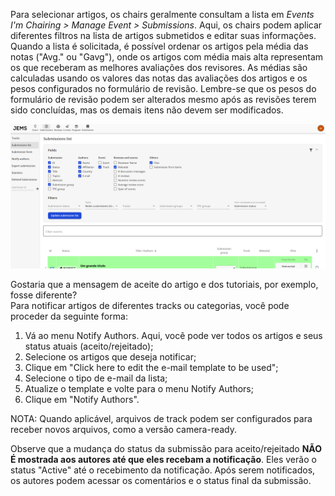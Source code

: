 Para selecionar artigos, os chairs geralmente consultam a lista em _Events I'm Chairing > Manage Event > Submissions_. Aqui, os chairs podem aplicar diferentes filtros na lista de artigos submetidos e editar suas informações.  
Quando a lista é solicitada, é possível ordenar os artigos pela média das notas ("Avg." ou "Gavg"), onde os artigos com média mais alta representam os que receberam as melhores avaliações dos revisores. As médias são calculadas usando os valores das notas das avaliações dos artigos e os pesos configurados no formulário de revisão. Lembre-se que os pesos do formulário de revisão podem ser alterados mesmo após as revisões terem sido concluídas, mas os demais itens não devem ser modificados.

![](images/jems_28.png)

Gostaria que a mensagem de aceite do artigo e dos tutoriais, por exemplo, fosse diferente?  
Para notificar artigos de diferentes tracks ou categorias, você pode proceder da seguinte forma:

1. Vá ao menu Notify Authors. Aqui, você pode ver todos os artigos e seus status atuais (aceito/rejeitado);
2. Selecione os artigos que deseja notificar;
3. Clique em "Click here to edit the e-mail template to be used";
4. Selecione o tipo de e-mail da lista;
5. Atualize o template e volte para o menu Notify Authors;
6. Clique em "Notify Authors".

NOTA: Quando aplicável, arquivos de track podem ser configurados para receber novos arquivos, como a versão camera-ready.

Observe que a mudança do status da submissão para aceito/rejeitado **NÃO É mostrada aos autores até que eles recebam a notificação**. Eles verão o status "Active" até o recebimento da notificação. Após serem notificados, os autores podem acessar os comentários e o status final da submissão.
